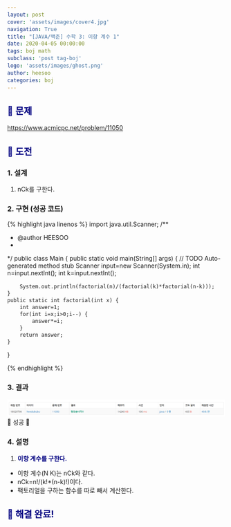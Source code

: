 ```yaml
---
layout: post
cover: 'assets/images/cover4.jpg'
navigation: True
title: "[JAVA/백준] 수학 3: 이항 계수 1"
date: 2020-04-05 00:00:00
tags: boj math
subclass: 'post tag-boj'
logo: 'assets/images/ghost.png'
author: heesoo
categories: boj
---
```

## <span style="color:navy">👀 문제</span>
<https://www.acmicpc.net/problem/11050>

## <span style="color:navy">👊 도전</span>

### 1. 설계
1. nCk를 구한다.

### 2. 구현 (성공 코드)
{% highlight java linenos %}
import java.util.Scanner;
/**
 * @author HEESOO
 *
 */
public class Main {
	public static void main(String[] args) {
		// TODO Auto-generated method stub
		Scanner input=new Scanner(System.in);
		int n=input.nextInt();
		int k=input.nextInt();
		
		System.out.println(factorial(n)/(factorial(k)*factorial(n-k)));
	}
	public static int factorial(int x) {
		int answer=1;
		for(int i=x;i>0;i--) {
			answer*=i;
		}
		return answer;
	}
}

 {% endhighlight %}

### 3. 결과
![실행결과](./assets/images/200405_1.PNG)
🤟 성공 🤟 

### 4. 설명
1. **<span style="color:navy">이항 계수를 구한다.</span>**
- 이항 계수(N K)는 nCk와 같다.
- nCk=n!/(k!*(n-k)!)이다.
- 팩토리얼을 구하는 함수를 따로 빼서 계산한다.

## <span style="color:navy">👏 해결 완료!</span>
